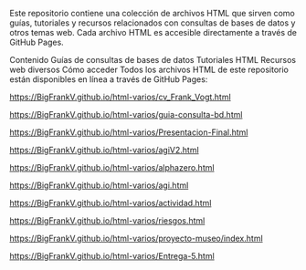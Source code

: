 Este repositorio contiene una colección de archivos HTML que sirven como guías, tutoriales y recursos relacionados con consultas de bases de datos y otros temas web. Cada archivo HTML es accesible directamente a través de GitHub Pages.

Contenido
Guías de consultas de bases de datos
Tutoriales HTML
Recursos web diversos
Cómo acceder
Todos los archivos HTML de este repositorio están disponibles en línea a través de GitHub Pages:

https://BigFrankV.github.io/html-varios/cv_Frank_Vogt.html

https://BigFrankV.github.io/html-varios/guia-consulta-bd.html

https://BigFrankV.github.io/html-varios/Presentacion-Final.html

https://BigFrankV.github.io/html-varios/agiV2.html

https://BigFrankV.github.io/html-varios/alphazero.html

https://BigFrankV.github.io/html-varios/agi.html

https://BigFrankV.github.io/html-varios/actividad.html

https://BigFrankV.github.io/html-varios/riesgos.html

https://BigFrankV.github.io/html-varios/proyecto-museo/index.html

https://BigFrankV.github.io/html-varios/Entrega-5.html

